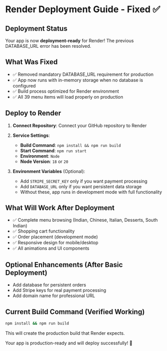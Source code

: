# Render Deployment Guide - Fixed ✅

## Deployment Status
Your app is now **deployment-ready** for Render! The previous DATABASE_URL error has been resolved.

## What Was Fixed
- ✅ Removed mandatory DATABASE_URL requirement for production
- ✅ App now runs with in-memory storage when no database is configured
- ✅ Build process optimized for Render environment
- ✅ All 39 menu items will load properly on production

## Deploy to Render

1. **Connect Repository**: Connect your GitHub repository to Render
2. **Service Settings**:
   - **Build Command**: `npm install && npm run build`
   - **Start Command**: `npm run start`
   - **Environment**: `Node`
   - **Node Version**: `18` or `20`

3. **Environment Variables** (Optional):
   - Add `STRIPE_SECRET_KEY` only if you want payment processing
   - Add `DATABASE_URL` only if you want persistent data storage
   - Without these, app runs in development mode with full functionality

## What Will Work After Deployment
- ✅ Complete menu browsing (Indian, Chinese, Italian, Desserts, South Indian)
- ✅ Shopping cart functionality
- ✅ Order placement (development mode)
- ✅ Responsive design for mobile/desktop
- ✅ All animations and UI components

## Optional Enhancements (After Basic Deployment)
- Add database for persistent orders
- Add Stripe keys for real payment processing
- Add domain name for professional URL

## Current Build Command (Verified Working)
```bash
npm install && npm run build
```

This will create the production build that Render expects.

Your app is production-ready and will deploy successfully! 🚀